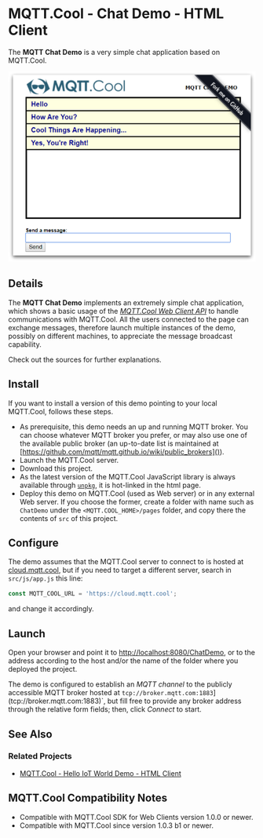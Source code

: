 # MQTT.Cool - Chat Demo - HTML Client

The **MQTT Chat Demo** is a very simple chat application based on
MQTT.Cool.

![screenshot](screen-large.png)

## Details

The **MQTT Chat Demo** implements an extremely simple chat application, which
shows a basic usage of the
*[MQTT.Cool Web Client API](http://www.lightstreamer.com/api/mqtt.cool-web-client/latest/)*
to handle communications with MQTT.Cool. All the users connected to the page can
exchange messages, therefore launch multiple instances of the demo, possibly on
different machines, to appreciate the message broadcast capability.

Check out the sources for further explanations.

## Install

If you want to install a version of this demo pointing to your local MQTT.Cool,
follows these steps.

* As prerequisite, this demo needs an up and running MQTT broker. You can choose
whatever MQTT broker you prefer, or may also use one of the available public
broker (an up-to-date list is maintained at
[https://github.com/mqtt/mqtt.github.io/wiki/public_brokers]()).
* Launch the MQTT.Cool server.
* Download this project.
* As the latest version of the MQTT.Cool JavaScript library is always available
through [`unpkg`](https://unpkg.com/#/), it is hot-linked in the html page.
* Deploy this demo on MQTT.Cool (used as Web server) or in any external Web
server. If you choose the former, create a folder with name such as
`ChatDemo` under the `<MQTT.COOL_HOME>/pages` folder, and copy there the
contents of `src` of this project.

## Configure

The demo assumes that the MQTT.Cool server to connect to is hosted at
[cloud.mqtt.cool](https://cloud.mqtt.cool), but if you need to target a
different server, search in `src/js/app.js` this line:

```js
const MQTT_COOL_URL = 'https://cloud.mqtt.cool';
```
and change it accordingly.

## Launch

Open your browser and point it to
[http://localhost:8080/ChatDemo](http://localhost:8080/ChatDemo), or to the
address according to the host and/or the name of the folder where you deployed
the project.

The demo is configured to establish an *MQTT channel* to the publicly accessible
 MQTT broker hosted at `tcp://broker.mqtt.com:1883`](tcp://broker.mqtt.com:1883)`,
 but fill free to provide any broker address through the relative form fields;
 then, click *Connect* to start.

## See Also

### Related Projects

* [MQTT.Cool - Hello IoT World Demo - HTML Client](https://github.com/MQTTCool/MQTT.Cool-example-Hello_IoT_World-client-javascript)

## MQTT.Cool Compatibility Notes

* Compatible with MQTT.Cool SDK for Web Clients version 1.0.0 or newer.
* Compatible with MQTT.Cool since version 1.0.3 b1 or newer.

